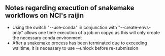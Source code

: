 ## Notes regarding execution of snakemake workflows on NCI's raijin
* Using the switch "--use-conda" in conjunction with "--create-envs-only" allows one time execution of a job on copyq as this will only create the necessary conda environment
* After a snakemake process has been terminated due to exceeding walltime, it is necessary to use --unlock before re-submission

